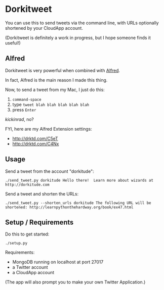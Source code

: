 
Dorkitweet
==========

You can use this to send tweets via the command line, with URLs optionally
shortened by your CloudApp account.


(Dorkitweet is definitely a work in progress, but I hope someone finds it useful!)


Alfred
------

Dorkitweet is very powerful when combined with [Alfred](http://alfredapp.com).

In fact, Alfred is the main reason I made this thing.

Now, to send a tweet from my Mac, I just do this:

 1. `command-space`
 2. type `tweet blah blah blah blah blah`
 3. press `Enter`

_kickinrad_, no?

FYI, here are my Alfred Extension settings:

 * http://drktd.com/C5eT
 * http://drktd.com/C4Nx



Usage
-----

Send a tweet from the account "dorkitude":

    ./send_tweet.py dorkitude Hello there!  Learn more about wizards at http://dorkitude.com

Send a tweet and shorten the URLs:
    
    ./send_tweet.py --shorten_urls dorkitude The following URL will be shortened: http://learnpythonthehardway.org/book/ex47.html


Setup / Requirements
--------------------


Do this to get started:

    ./setup.py


Requirements:

 * MongoDB running on localhost at port 27017
 * a Twitter account
 * a CloudApp account

 (The app will also prompt you to make your own Twitter Application.)
